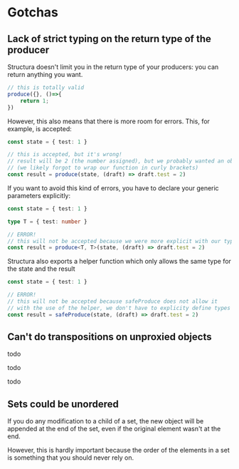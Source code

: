 # Gotchas

## Lack of strict typing on the return type of the producer

Structura doesn't limit you in the return type of your producers: you can return anything you want.

```typescript
// this is totally valid
produce({}, ()=>{
    return 1;
})
```

However, this also means that there is more room for errors. This, for example, is accepted:

```typescript
const state = { test: 1 }

// this is accepted, but it's wrong!
// result will be 2 (the number assigned), but we probably wanted an object instead
// (we likely forgot to wrap our function in curly brackets)
const result = produce(state, (draft) => draft.test = 2)
```

If you want to avoid this kind of errors, you have to declare your generic parameters explicitly:

```typescript
const state = { test: 1 }

type T = { test: number }

// ERROR!
// this will not be accepted because we were more explicit with our types
const result = produce<T, T>(state, (draft) => draft.test = 2)
```

Structura also exports a helper function which only allows the same type for the state and the result 

```typescript
const state = { test: 1 }

// ERROR!
// this will not be accepted because safeProduce does not allow it
// with the use of the helper, we don't have to explicity define types
const result = safeProduce(state, (draft) => draft.test = 2)
```

## Can't do transpositions on unproxied objects

todo

todo

todo

## Sets could be unordered

If you do any modification to a child of a set, the new object will be appended at the end of the set, even if the original element wasn't at the end.

However, this is hardly important because the order of the elements in a set is something that you should never rely on.